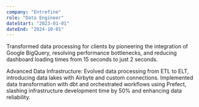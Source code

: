 ```yaml
---
company: "Entrefine"
role: "Data Engineer"
dateStart: "2023-01-01"
dateEnd: "2024-10-01"
---
```


Transformed data processing for clients by pioneering the integration of Google BigQuery, resolving performance bottlenecks, and reducing dashboard loading times from 15 seconds to just 2 seconds.

Advanced Data Infrastructure: Evolved data processing from ETL to ELT, introducing data lakes with Airbyte and custom connections. Implemented data transformation with dbt and orchestrated workflows using Prefect, slashing infrastructure development time by 50% and enhancing data reliability.
